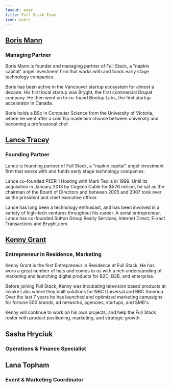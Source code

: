 ```yaml
---
layout: page
title: Full Stack Team
icon: users
---
```

## [Boris Mann](http://angel.co/borismann)
### Managing Partner
<a name="boris"/>


Boris Mann is founder and managing partner of Full Stack, a "napkin capital" angel investment firm that works with and funds early stage technology companies.

Boris has been active in the Vancouver startup ecosystem for almost a decade. His first local startup was Bryght, the first commercial Drupal company. He then went on to co-found Bootup Labs, the first startup accelerator in Canada.

Boris holds a BSc in Computer Science from the University of Victoria, where he went after a coin flip made him choose between university and becoming a professional chef.

## [Lance Tracey](http://angel.co/elty-1)
### Founding Partner
<a name="lance" />

Lance is founding partner of Full Stack, a "napkin capital" angel investment firm that works with and funds early stage technology companies.

Lance co-founded PEER 1 Hosting with Mark Teolis in 1999. Until its acquisition in January 2013 by Cogeco Cable for $526 million, he sat as the chairman of the Board of Directors and between 2005 and 2007 took over as the president and chief executive officer.

Lance has long been a technology enthusiast, and has been involved in a variety of high-tech ventures throughout his career. A serial entrepreneur, Lance has co-founded Sutton Group Realty Services, Internet Direct, E-xact Transactions and Bryght.com.

## [Kenny Grant](https://angel.co/kenny-grant)
### Entrepreneur in Residence, Marketing
<a name="kenny" />

Kenny Grant is the first Entrepreneur in Residence at Full Stack. He has worn a great number of hats and comes to us with a rich understanding of marketing and launching digital products for B2C, B2B, and enterprise.

Before joining Full Stack, Kenny was incubating television based products at Invoke Labs where they built solutions for NBC Universal and BBC America. Over the last 7 years he has launched and optimized marketing campaigns for fortune 500 brands, ad networks, agencies, startups, and SMB's.

Kenny will continue to work on his own projects, and help the Full Stack roster with product positioning, marketing, and strategic growth.

## Sasha Hryciuk
### Operations & Finance Specialist
<a name="sasha" />

## Lana Topham
### Event & Marketing Coordinator
<a name="lana" />
